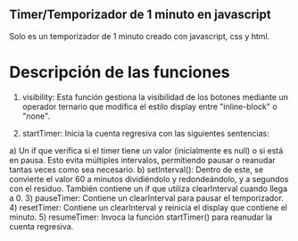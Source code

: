 ## Timer/Temporizador de 1 minuto en javascript
Solo es un temporizador de 1 minuto creado con javascript, css y html.

# Descripción de las funciones
1) visibility: Esta función gestiona la visibilidad de los botones mediante un operador ternario que modifica el estilo display entre "inline-block" o "none".

2) startTimer: Inicia la cuenta regresiva con las siguientes sentencias:

  a) Un if que verifica si el timer tiene un valor (inicialmente es null) o si está en pausa. Esto evita múltiples intervalos, permitiendo pausar o reanudar tantas veces como sea necesario.
  b) setInterval(): Dentro de este, se convierte el valor 60 a minutos dividiéndolo y redondeándolo, y a segundos con el residuo. También contiene un if que utiliza clearInterval cuando llega a 0.
3) pauseTimer: Contiene un clearInterval para pausar el temporizador.
4) resetTimer: Contiene un clearInterval y reinicia el display que contiene el minuto.
5) resumeTimer: Invoca la función startTimer() para reanudar la cuenta regresiva.
